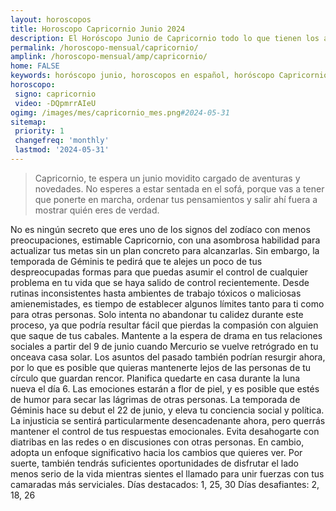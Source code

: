 ```yaml
---
layout: horoscopos
title: Horoscopo Capricornio Junio 2024
description: El Horóscopo Junio de Capricornio todo lo que tienen los astros preparados para este mes, amor, trabajo, familia. Todo sobre astrologia, tarot, predicciones. Horoscopo gratis en español, predicciones y astrología.
permalink: /horoscopo-mensual/capricornio/
amplink: /horoscopo-mensual/amp/capricornio/
home: FALSE
keywords: horóscopo junio, horoscopos en español, horóscopo Capricornio junio , horóscopo esperanza gracia, horoscop, horóscopos gratis, horoscopo Capricornio, Tarot, Astrologia, Zodíaco, Capricornio, horoscopo gratis, horoscopo del mes 
horoscopo:
 signo: capricornio
 video: -DQpmrrAIeU
ogimg: /images/mes/capricornio_mes.png#2024-05-31
sitemap:
 priority: 1
 changefreq: 'monthly'
 lastmod: '2024-05-31'
---
```



 > Capricornio, te espera un junio movidito cargado de aventuras y novedades. No esperes a estar sentada en el sofá, porque vas a tener que ponerte en marcha, ordenar tus pensamientos y salir ahí fuera a mostrar quién eres de verdad.



No es ningún secreto que eres uno de los signos del zodíaco con menos preocupaciones, estimable Capricornio, con una asombrosa habilidad para actualizar tus metas sin un plan concreto para alcanzarlas.
Sin embargo, la temporada de Géminis te pedirá que te alejes un poco de tus despreocupadas formas para que puedas asumir el control de cualquier problema en tu vida que se haya salido de control recientemente. Desde rutinas inconsistentes hasta ambientes de trabajo tóxicos o maliciosas amienemistades, es tiempo de establecer algunos límites tanto para ti como para otras personas. Solo intenta no abandonar tu calidez durante este proceso, ya que podría resultar fácil que pierdas la compasión con alguien que saque de tus cabales.
Mantente a la espera de drama en tus relaciones sociales a partir del 9 de junio cuando Mercurio se vuelve retrógrado en tu onceava casa solar. Los asuntos del pasado también podrían resurgir ahora, por lo que es posible que quieras mantenerte lejos de las personas de tu círculo que guardan rencor. Planifica quedarte en casa durante la luna nueva el día 6. Las emociones estarán a flor de piel, y es posible que estés de humor para secar las lágrimas de otras personas.
La temporada de Géminis hace su debut el 22 de junio, y eleva tu conciencia social y política. La injusticia se sentirá particularmente desencadenante ahora, pero querrás mantener el control de tus respuestas emocionales. Evita desahogarte con diatribas en las redes o en discusiones con otras personas. En cambio, adopta un enfoque significativo hacia los cambios que quieres ver. Por suerte, también tendrás suficientes oportunidades de disfrutar el lado menos serio de la vida mientras sientes el llamado para unir fuerzas con tus camaradas más serviciales.
Días destacados: 1, 25, 30
Días desafiantes: 2, 18, 26